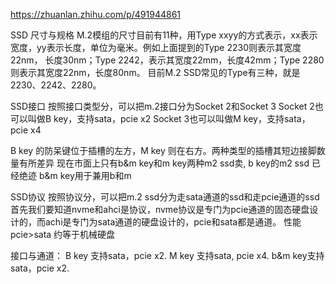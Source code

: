 

https://zhuanlan.zhihu.com/p/491944861

SSD 尺寸与规格
M.2模组的尺寸目前有11种，用Type xxyy的方式表示，xx表示宽度，yy表示长度，单位为毫米。例如上面提到的Type 2230则表示其宽度22nm，
长度30nm；Type 2242，表示其宽度22mm，长度42mm；Type 2280则表示其宽度22nm，长度80nm。
目前M.2 SSD常见的Type有三种，就是2230、2242、2280。

SSD接口
按照接口类型分，可以把m.2接口分为Socket 2和Socket 3
Socket 2也可以叫做B key，支持sata，pcie x2
Socket 3也可以叫做M key，支持sata，pcie x4  

B key 的防呆键位于插槽的左方，M key 则在右方。两种类型的插槽其短边接脚数量有所差异
现在市面上只有b&m key和m key两种m2 ssd卖, b key的m2 ssd 已经绝迹      b&m key用于兼用b和m




SSD协议
按照协议分，可以把m.2 ssd分为走sata通道的ssd和走pcie通道的ssd
首先我们要知道nvme和ahci是协议，nvme协议是专门为pcie通道的固态硬盘设计的，而achi是专门为sata通道的硬盘设计的，pcie和sata都是通道。
性能 pcie>sata 约等于机械硬盘

接口与通道：
B key 支持sata，pcie x2.
M key 支持sata, pcie x4.
b&m key支持sata，pcie x2.